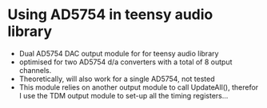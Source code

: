 # Using AD5754 in teensy audio library

* Dual AD5754 DAC output module for for teensy audio library
* optimised for two AD5754 d/a converters with a total of 8 output channels. 
* Theoretically, will also work for a single AD5754, not tested
* This module relies on another output module to call UpdateAll(), therefor I use the TDM output module to set-up all the timing registers...
